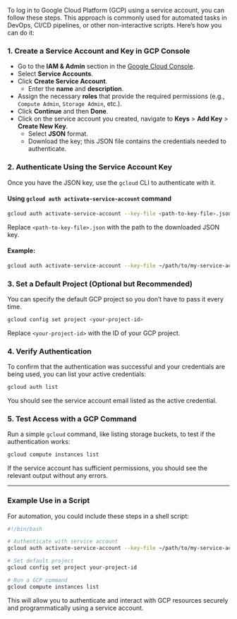 To log in to Google Cloud Platform (GCP) using a service account, you can follow these steps. This approach is commonly used for automated tasks in DevOps, CI/CD pipelines, or other non-interactive scripts. Here’s how you can do it:

### 1. **Create a Service Account and Key in GCP Console**
   - Go to the **IAM & Admin** section in the [Google Cloud Console](https://console.cloud.google.com/).
   - Select **Service Accounts**.
   - Click **Create Service Account**.
     - Enter the **name** and **description**.
   - Assign the necessary **roles** that provide the required permissions (e.g., `Compute Admin`, `Storage Admin`, etc.).
   - Click **Continue** and then **Done**.
   - Click on the service account you created, navigate to **Keys** > **Add Key** > **Create New Key**.
     - Select **JSON** format.
     - Download the key; this JSON file contains the credentials needed to authenticate.

### 2. **Authenticate Using the Service Account Key**
Once you have the JSON key, use the `gcloud` CLI to authenticate with it.

#### Using `gcloud auth activate-service-account` command
   ```bash
   gcloud auth activate-service-account --key-file <path-to-key-file>.json
   ```

   Replace `<path-to-key-file>.json` with the path to the downloaded JSON key.

#### Example:
   ```bash
   gcloud auth activate-service-account --key-file ~/path/to/my-service-account-key.json
   ```

### 3. **Set a Default Project (Optional but Recommended)**
   You can specify the default GCP project so you don’t have to pass it every time.

   ```bash
   gcloud config set project <your-project-id>
   ```

   Replace `<your-project-id>` with the ID of your GCP project.

### 4. **Verify Authentication**
   To confirm that the authentication was successful and your credentials are being used, you can list your active credentials:

   ```bash
   gcloud auth list
   ```

   You should see the service account email listed as the active credential.

### 5. **Test Access with a GCP Command**
   Run a simple `gcloud` command, like listing storage buckets, to test if the authentication works:

   ```bash
   gcloud compute instances list
   ```

If the service account has sufficient permissions, you should see the relevant output without any errors.

---

### Example Use in a Script
For automation, you could include these steps in a shell script:

```bash
#!/bin/bash

# Authenticate with service account
gcloud auth activate-service-account --key-file ~/path/to/my-service-account-key.json

# Set default project
gcloud config set project your-project-id

# Run a GCP command
gcloud compute instances list
```

This will allow you to authenticate and interact with GCP resources securely and programmatically using a service account.

